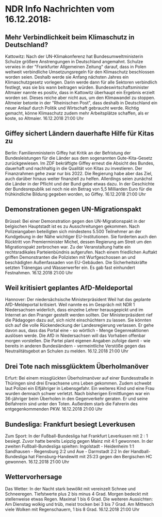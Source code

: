 # NDR Info Nachrichten vom 16.12.2018:


## Mehr Verbindlichkeit beim Klimaschutz in Deutschland?
Kattowitz: Nach der UN-Klimakonferenz hat Bundesumweltministerin Schulze größere Anstrengungen in Deutschland angemahnt. Schulze verwies in der "Frankfurter Allgemeinen Zeitung" darauf, dass in Polen weltweit verbindliche Umsetzungsregeln für den Klimaschutz beschlossen worden seien. Deshalb werde sie Anfang nächsten Jahres ein Klimaschutzgesetz vorlegen. Darin werde dann für alle Sektoren verbindlich festlegt, was sie bis wann beitragen würden. Bundeswirtschaftsminister Altmaier nannte es positiv, dass in Kattowitz überhaupt ein Ergebnis erzielt worden sei. Dieses reiche aber nicht aus, um den Klimawandel zu stoppen. Altmeier betonte in der "Rheinischen Post", dass deshalb in Deutschland ein neuer Anlauf durch Politik und Wirtschaft gebraucht werde. Richtig gemacht, könne Klimaschutz zudem mehr Arbeitsplätze schaffen, als er koste, so Altmaier. 16.12.2018 21:00 Uhr 

## Giffey sichert Ländern dauerhafte Hilfe für Kitas zu
Berlin: Familienministerin Giffey hat Kritik an der Befristung der Bundesleistungen für die Länder aus dem sogenannten Gute-Kita-Gesetz zurückgewiesen. Im ZDF bekräftigte Giffey erneut die Absicht des Bundes, dauerhaft und nachhaltig in die Qualität von Kitas zu investieren. Der Finanzrahmen gehe zwar nur bis 2022. Die Regierung habe aber das Ziel, auch darüber hinaus weiter finanziell zu helfen. Allerdings seien zunächst die Länder in der Pflicht und der Bund gebe etwas dazu. In der Geschichte der Bundesrepublik sei noch nie ein Betrag von 5,5 Milliarden Euro für die frühkindliche Bildung gegeben worden, so Giffey. 16.12.2018 21:00 Uhr 

## Demonstrationen gegen UN-Migrationspakt
Brüssel: Bei einer Demonstration gegen den UN-Migrationspakt in der belgischen Hauptstadt ist es zu Ausschreitungen gekommen. Nach Polizeiangaben beteiligten sich mindestens 5.500 Teilnehmer an der Kundgebung in der Nähe wichtiger EU-Institutionen. Sie forderten auch den Rücktritt von Premierminister Michel, dessen Regierung am Streit um den Migrationspakt zerbrochen war. Zu der Veranstaltung hatte ein rechtsradikales Parteienbündnis aufgerufen. Nach einem friedlichen Auftakt griffen Demonstranten die Polizisten mit Wurfgeschossen an und beschädigten Außenfassaden von EU-Gebäuden. Die Sicherheitskräfte setzten Tränengas und Wasserwerfer ein. Es gab fast einhundert Festnahmen. 16.12.2018 21:00 Uhr 

## Weil kritisiert geplantes AfD-Meldeportal
Hannover: Der niedersächsische Ministerpräsident Weil hat das geplante AfD-Meldeportal kritisiert. Weil nannte es im Gespräch mit NDR 1 Niedersachsen widerlich, dass einzelne Lehrer herausgepickt und im Internet an den Pranger gestellt werden sollten. Der Ministerpräsident rief die Pädagogen dazu auf, sich nicht einschüchtern zu lassen. Sie könnten sich auf die volle Rückendeckung der Landesregierung verlassen. Er gehe davon aus, dass das Portal eine - so wörtlich - Menge Gegenreaktionen auslösen werde. Die AfD in Niedersachsen will das Vorhaben offenbar morgen vorstellen. Die Partei plant eigenen Angaben zufolge damit - wie bereits in anderen Bundesländern - vermeintliche Verstöße gegen das Neutralitätsgebot an Schulen zu melden. 16.12.2018 21:00 Uhr 

## Drei Tote nach missglücktem Überholmanöver
Erfurt: Bei einem missglückten Überholmanöver auf einer Bundesstraße in Thüringen sind drei Erwachsene ums Leben gekommen. Zudem schwebt laut Polizei ein Elfjähriger in Lebensgefahr. Ein weiteres Kind und eine Frau wurden demnach schwer verletzt. Nach bisherigen Ermittlungen war ein 36-jähriger beim Überholen in den Gegenverkehr geraten. Er und seine Beifahrerin sind unter den Toten. Außerdem starb die Fahrerin des entgegenkommenden PKW. 16.12.2018 21:00 Uhr 

## Bundesliga: Frankfurt besiegt Leverkusen
Zum Sport: In der Fußball-Bundesliga hat Frankfurt Leverkusen mit 2 : 1 besiegt. Zuvor hatte bereits Leipzig gegen Mainz mit 4:1 gewonnen. In der zweiten Fußball-Bundesliga spielten:
Ingolstadt - Heidenheim		1:1
Sandhausen - Regensburg	2:2
und
Aue - Darmstadt 2:2 In der Handball-Bundesliga hat Flensburg-Handewitt mit 25:23 gegen den Bergischen HC gewonnen. 16.12.2018 21:00 Uhr 

## Wettervorhersage
Das Wetter: In der Nacht stark bewölkt mit vereinzelt Schnee und Schneeregen. Tiefstwerte plus 2 bis minus 4 Grad. Morgen bedeckt mit stellenweise etwas Regen. Maximal 1 bis 6 Grad. Die weiteren Aussichten: Am Dienstag wolkig und trüb, meist trocken bei 3 bis 7 Grad. Am Mittwoch viele Wolken mit Regenschauern, 1 bis 8 Grad. 16.12.2018 21:00 Uhr 
